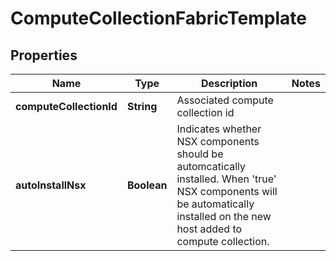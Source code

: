 # ComputeCollectionFabricTemplate

## Properties
Name | Type | Description | Notes
------------ | ------------- | ------------- | -------------
**computeCollectionId** | **String** | Associated compute collection id | 
**autoInstallNsx** | **Boolean** | Indicates whether NSX components should be automcatically installed. When &#x27;true&#x27; NSX components will be automatically installed on the new host added to compute collection. | 
